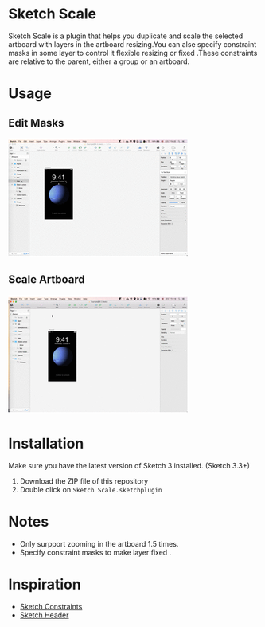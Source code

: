 # Sketch Scale

Sketch Scale is a plugin that helps you duplicate and scale the selected artboard with layers in the artboard resizing.You can  alse specify constraint masks  in some layer to control it flexible resizing or fixed .These constraints are relative to the parent, either a group or an artboard.


# Usage
## Edit Masks
![Edit masks](./docs/masks.gif)
## Scale Artboard 
![scale](./docs/scale.gif)

# Installation
Make sure you have the latest version of Sketch 3 installed. (Sketch 3.3+)

1. Download the ZIP file of this repository
2. Double click on ```Sketch Scale.sketchplugin```


# Notes 

- Only surpport zooming in the artboard  1.5 times.
- Specify constraint masks to make layer fixed . 

# Inspiration
- [Sketch Constraints](https://github.com/bouchenoiremarc/Sketch-Constraints)
- [Sketch Header](https://github.com/abynim/Sketch-Headers)